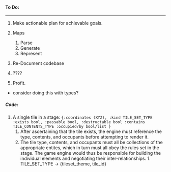 #### To Do:
------
1. Make actionable plan for achievable goals.
2. Maps
    1. Parse
    2. Generate
    3. Represent

  3. Re-Document codebase
  4. ????
  5. Profit. 

- consider doing this with types?


##### Code:
1. A single tile in a stage:
`{:coordinates (XYZ), :kind TILE_SET_TYPE  :exists bool, :passable bool, :destructable bool :contains TILE_CONTENTS_TYPE :occupied/by bool/list }`
   1. After ascertaining that the tile exists,  the engine must reference the type, contents, and occupants before attempting to render it.
     1. The tile type, contents, and occupants must all be collections of the appropriate entites, which in turn must all obey the rules set in the stage.  The game engine would thus be responsible for building the individual elements and negotiating their inter-relationships.
       1.  TILE_SET_TYPE -> {tileset_theme, tile_id}   
